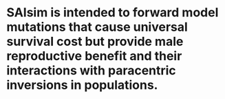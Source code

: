 # SAIsim is intended to forward model mutations that cause universal survival cost but provide male reproductive benefit and their interactions with paracentric inversions in populations.
